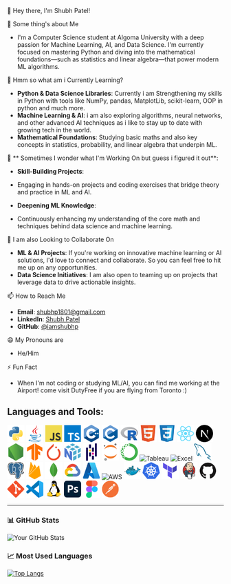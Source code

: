 👋 Hey there, I'm Shubh Patel!

👀 Some thing's about Me  
- I'm a Computer Science student at Algoma University with a deep passion for Machine Learning, AI, and Data Science. I'm currently focused on mastering Python and diving into the mathematical foundations—such as statistics and linear 
  algebra—that power modern ML algorithms.

🌱 Hmm so what am i Currently Learning?  
- **Python & Data Science Libraries**: Currently i am Strengthening my skills in Python with tools like NumPy, pandas, MatplotLib, scikit-learn, OOP in python and much more.  
- **Machine Learning & AI**: i am also exploring algorithms, neural networks, and other advanced AI techniques as i like to stay up to date with growing tech in the world.  
- **Mathematical Foundations**: Studying basic maths and also key concepts in statistics, probability, and linear algebra that underpin ML.

💼 ** Sometimes I wonder what I'm Working On but guess i figured it out**:   
- **Skill-Building Projects**:
- Engaging in hands-on projects and coding exercises that bridge theory and practice in ML and AI.  

- **Deepening ML Knowledge**:
- Continuously enhancing my understanding of the core math and techniques behind data science and machine learning.

🤝 I am also Looking to Collaborate On  
- **ML & AI Projects**: If you're working on innovative machine learning or AI solutions, I'd love to connect and collaborate. So you can feel free to hit me up on any opportunities.  
- **Data Science Initiatives**: I am also open to teaming up on projects that leverage data to drive actionable insights.

📫 How to Reach Me  
- **Email**: shubhp1801@gmail.com  
- **LinkedIn**: [Shubh Patel](https://www.linkedin.com/in/shubh-patel-4572872a4)  
- **GitHub**: [@iamshubhp](https://github.com/iamshubhp)

😄 My Pronouns are  
- He/Him

⚡ Fun Fact  
- When I'm not coding or studying ML/AI, you can find me working at the Airport! come visit DutyFree if you are flying from Toronto :)  

## Languages and Tools:

<p align="left">

<!-- Programming Languages -->
<img src="https://raw.githubusercontent.com/devicons/devicon/master/icons/python/python-original.svg" alt="Python" width="40" height="40"/>
<img src="https://raw.githubusercontent.com/devicons/devicon/master/icons/java/java-original.svg" alt="Java" width="40" height="40"/>
<img src="https://raw.githubusercontent.com/devicons/devicon/master/icons/javascript/javascript-original.svg" alt="JavaScript" width="40" height="40"/>
<img src="https://raw.githubusercontent.com/devicons/devicon/master/icons/typescript/typescript-original.svg" alt="TypeScript" width="40" height="40"/>
<img src="https://raw.githubusercontent.com/devicons/devicon/master/icons/cplusplus/cplusplus-original.svg" alt="C++" width="40" height="40"/>
<img src="https://raw.githubusercontent.com/devicons/devicon/master/icons/c/c-original.svg" alt="C" width="40" height="40"/>
<img src="https://raw.githubusercontent.com/devicons/devicon/master/icons/r/r-original.svg" alt="R" width="40" height="40"/>

<!-- Web Development -->
<img src="https://raw.githubusercontent.com/devicons/devicon/master/icons/html5/html5-original.svg" alt="HTML" width="40" height="40"/>
<img src="https://raw.githubusercontent.com/devicons/devicon/master/icons/css3/css3-original.svg" alt="CSS" width="40" height="40"/>
<img src="https://raw.githubusercontent.com/devicons/devicon/master/icons/react/react-original.svg" alt="React" width="40" height="40"/>
<img src="https://raw.githubusercontent.com/devicons/devicon/master/icons/nextjs/nextjs-original.svg" alt="Next.js" width="40" height="40"/>
<img src="https://raw.githubusercontent.com/devicons/devicon/master/icons/nodejs/nodejs-original.svg" alt="Node.js" width="40" height="40"/>

<!-- Machine Learning & Data Science -->
<img src="https://raw.githubusercontent.com/devicons/devicon/master/icons/tensorflow/tensorflow-original.svg" alt="TensorFlow" width="40" height="40"/>
<img src="https://raw.githubusercontent.com/devicons/devicon/master/icons/pytorch/pytorch-original.svg" alt="PyTorch" width="40" height="40"/>
<img src="https://raw.githubusercontent.com/devicons/devicon/master/icons/numpy/numpy-original.svg" alt="NumPy" width="40" height="40"/>
<img src="https://raw.githubusercontent.com/devicons/devicon/master/icons/pandas/pandas-original.svg" alt="Pandas" width="40" height="40"/>
<img src="https://raw.githubusercontent.com/devicons/devicon/master/icons/jupyter/jupyter-original.svg" alt="Jupyter" width="40" height="40"/>
<img src="https://raw.githubusercontent.com/devicons/devicon/master/icons/anaconda/anaconda-original.svg" alt="Anaconda" width="40" height="40"/>
<img src="https://upload.wikimedia.org/wikipedia/en/4/47/Tableau_Logo.png" alt="Tableau" width="40" height="40"/>
<img src="https://upload.wikimedia.org/wikipedia/commons/8/86/Microsoft_Excel_2013-2019_logo.svg" alt="Excel" width="40" height="40"/>

<!-- Databases -->
<img src="https://raw.githubusercontent.com/devicons/devicon/master/icons/mysql/mysql-original.svg" alt="MySQL" width="40" height="40"/>
<img src="https://raw.githubusercontent.com/devicons/devicon/master/icons/postgresql/postgresql-original.svg" alt="PostgreSQL" width="40" height="40"/>
<img src="https://raw.githubusercontent.com/devicons/devicon/master/icons/firebase/firebase-plain.svg" alt="Firebase" width="40" height="40"/>
<img src="https://raw.githubusercontent.com/devicons/devicon/master/icons/mongodb/mongodb-original.svg" alt="MongoDB" width="40" height="40"/>
<img src="https://raw.githubusercontent.com/devicons/devicon/master/icons/googlecloud/googlecloud-original.svg" alt="Google Cloud" width="40" height="40"/>
<img src="https://raw.githubusercontent.com/devicons/devicon/master/icons/azure/azure-original.svg" alt="Microsoft Azure" width="40" height="40"/>

<!-- Cloud & DevOps -->
<img src="https://raw.githubusercontent.com/devicons/devicon/master/icons/aws/aws-original.svg" alt="AWS" width="40" height="40"/>
<img src="https://raw.githubusercontent.com/devicons/devicon/master/icons/docker/docker-original.svg" alt="Docker" width="40" height="40"/>
<img src="https://raw.githubusercontent.com/devicons/devicon/master/icons/kubernetes/kubernetes-plain.svg" alt="Kubernetes" width="40" height="40"/>
<img src="https://raw.githubusercontent.com/devicons/devicon/master/icons/terraform/terraform-original.svg" alt="Terraform" width="40" height="40"/>
<img src="https://raw.githubusercontent.com/devicons/devicon/master/icons/jenkins/jenkins-original.svg" alt="Jenkins" width="40" height="40"/>
<img src="https://raw.githubusercontent.com/devicons/devicon/master/icons/github/github-original.svg" alt="GitHub Actions" width="40" height="40"/>

<!-- Tools & Others -->
<img src="https://raw.githubusercontent.com/devicons/devicon/master/icons/git/git-original.svg" alt="Git" width="40" height="40"/>
<img src="https://raw.githubusercontent.com/devicons/devicon/master/icons/vscode/vscode-original.svg" alt="VSCode" width="40" height="40"/>
<img src="https://raw.githubusercontent.com/devicons/devicon/master/icons/linux/linux-original.svg" alt="Linux" width="40" height="40"/>
<img src="https://raw.githubusercontent.com/devicons/devicon/master/icons/photoshop/photoshop-plain.svg" alt="Photoshop" width="40" height="40"/>
<img src="https://raw.githubusercontent.com/devicons/devicon/master/icons/figma/figma-original.svg" alt="Figma" width="40" height="40"/>
<img src="https://raw.githubusercontent.com/devicons/devicon/master/icons/postman/postman-original.svg" alt="Postman" width="40" height="40"/>

</p>

---

### 📊 **GitHub Stats**
![Your GitHub Stats](https://github-readme-stats.vercel.app/api?username=your-username&show_icons=true&theme=radical)

### 📈 **Most Used Languages**
[![Top Langs](https://github-readme-stats.vercel.app/api/top-langs/?username=anuraghazra&layout=donut-vertical)](https://github.com/anuraghazra/github-readme-stats)

